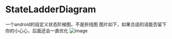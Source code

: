 # StateLadderDiagram
一个android的自定义状态阶梯图，不是折线图
图片如下，如果合适的话能否留下你的小心心，后面还会一直优化
![image](https://github.com/oyd5201/StateLadderDiagram/tree/main/app/src/main/res/raw/test.png)
